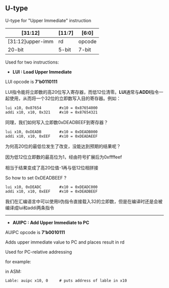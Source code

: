 ## U-type



U-type for "Upper Immediate" instruction

| [31:12]          | [11:7] | [6:0]  |
| ---------------- | ------ | ------ |
| [31:12]upper-imm | rd     | opcode |
| 20-bit           | 5-bit  | 7-bit  |

Used for two instructions:

- **LUI : Load Upper Immediate**

LUI opcode is **7'b0110111**

LUI指令能将立即数的高20位写入寄存器，而低12位清零。**LUI**通常与**ADDI**指令一起使用，从而将一个32位的立即数写入目的寄存器。例如：

```assembly
lui x10, 0x87654		#x10 = 0x87654000
addi x10, x10, 0x321	#x10 = 0x87654321
```

同理，我们如何写入立即数0xDEADBEEF到寄存器？

```assembly
lui x10, 0xDEADB		#x10 = 0xDEADB000
addi x10, x10, 0xEEF	#x10 = 0xDEADAEEF
```

为何高20位的最低位发生了改变，没能达到预期的结果呢？

因为低12位立即数的最高位为1，经由符号扩展后为0xffffeef

相当于结果变成了高20位值-1再与低12位相拼接

So how to set 0xDEADBEEF ?

```assembly
lui x10, 0xDEADC		#x10 = 0xDEADC000
addi x10, x10, 0xEEF	#x10 = 0xDEADBEEF
```

我们在汇编语言中可以使用li伪指令直接载入32的立即数，但是在编译时还是会被编译成lui和addi两条指令

---

- **AUIPC : Add Upper Immediate to PC**

AUIPC opcode is **7'b0010111**

Adds upper immediate value to PC and places result in rd

Used for PC-relative addressing

for example:

in ASM:

```assembly
Lable: auipc x10, 0		# puts address of lable in x10
```


